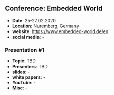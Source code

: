 ## Conference: Embedded World

* **Date**: 25-27.02.2020
* **Location**: Nuremberg, Germany
* **website**: https://www.embedded-world.de/en
* **social media**: -

### Presentation #1

* **Topic**: TBD
* **Presenters**: TBD
* **slides**: -
* **white papers**: -
* **YouTube**: -
* **Misc**: -
